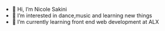 - 👋 Hi, I’m Nicole Sakini 
- 👀 I’m interested in dance,music and learning new things 
- 🌱 I’m currently learning front end web development at ALX 
  
  

<!---
sakini908/sakini908 is a ✨ special ✨ repository because its `README.md` (this file) appears on your GitHub profile.
You can click the Preview link to take a look at your changes.
--->
